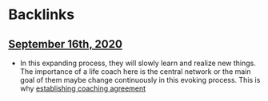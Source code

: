 
# Backlinks
## [September 16th, 2020](<September 16th, 2020.md>)
- In this expanding process, they will slowly learn and realize new things. The importance of a life coach here is the central network or the main goal of them maybe change continuously in this evoking process. This is why [establishing coaching agreement](<establishing coaching agreement.md>)

